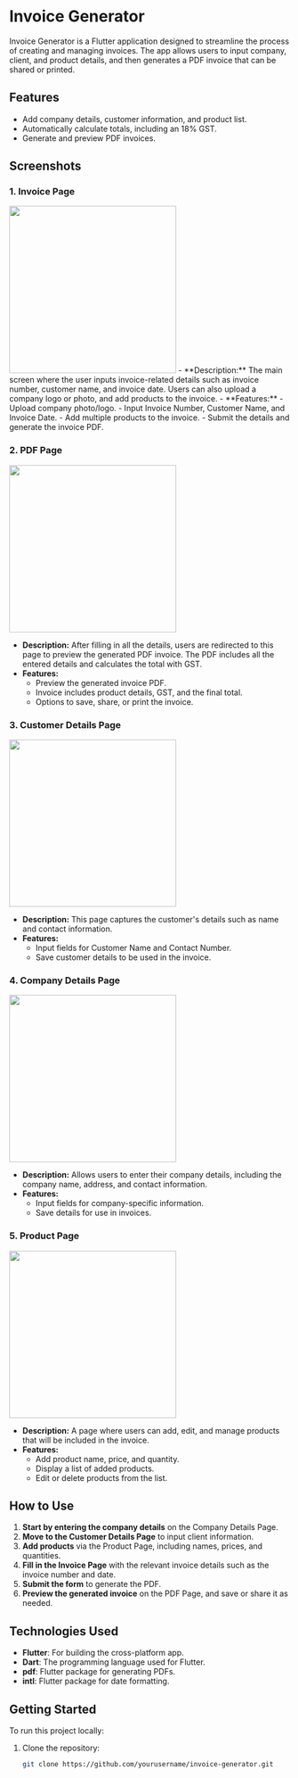 # Invoice Generator

Invoice Generator is a Flutter application designed to streamline the process of creating and managing invoices. The app allows users to input company, client, and product details, and then generates a PDF invoice that can be shared or printed.

## Features

- Add company details, customer information, and product list.
- Automatically calculate totals, including an 18% GST.
- Generate and preview PDF invoices.

## Screenshots

### 1. Invoice Page
<img src="https://github.com/user-attachments/assets/cf957e25-a8d3-49d3-87de-19f35f5ee3e4" width="300">
- **Description:** The main screen where the user inputs invoice-related details such as invoice number, customer name, and invoice date. Users can also upload a company logo or photo, and add products to the invoice.
- **Features:**
  - Upload company photo/logo.
  - Input Invoice Number, Customer Name, and Invoice Date.
  - Add multiple products to the invoice.
  - Submit the details and generate the invoice PDF.

### 2. PDF Page
<img src="https://github.com/user-attachments/assets/00bb5bf0-b4bb-4874-86a8-eeb8008bbd73" width="300">

- **Description:** After filling in all the details, 
users are redirected to this page to preview the generated PDF invoice. The PDF includes all the entered details and calculates the total with GST.
- **Features:**
  - Preview the generated invoice PDF.
  - Invoice includes product details, GST, and the final total.
  - Options to save, share, or print the invoice.

### 3. Customer Details Page
<img src="https://github.com/user-attachments/assets/76685ca0-d702-4c3f-a09c-e231d88d9045" width="300">

- **Description:** This page captures the customer's details such as name and contact information.
- **Features:**
  - Input fields for Customer Name and Contact Number.
  - Save customer details to be used in the invoice.

### 4. Company Details Page
<img src="https://github.com/user-attachments/assets/6a057f0c-d1f7-4b31-b52b-81362c2a1a18" width="300">

- **Description:** Allows users to enter their company details, including the company name, address, and contact information.
- **Features:**
  - Input fields for company-specific information.
  - Save details for use in invoices.

### 5. Product Page
<img src="https://github.com/user-attachments/assets/6ce144e6-9c15-441d-b775-9f30275eb94f" width="300">

- **Description:** A page where users can add, edit, and manage products that will be included in the invoice.
- **Features:**
  - Add product name, price, and quantity.
  - Display a list of added products.
  - Edit or delete products from the list.

## How to Use

1. **Start by entering the company details** on the Company Details Page.
2. **Move to the Customer Details Page** to input client information.
3. **Add products** via the Product Page, including names, prices, and quantities.
4. **Fill in the Invoice Page** with the relevant invoice details such as the invoice number and date.
5. **Submit the form** to generate the PDF.
6. **Preview the generated invoice** on the PDF Page, and save or share it as needed.

## Technologies Used

- **Flutter**: For building the cross-platform app.
- **Dart**: The programming language used for Flutter.
- **pdf**: Flutter package for generating PDFs.
- **intl**: Flutter package for date formatting.

## Getting Started

To run this project locally:

1. Clone the repository:
   ```bash
   git clone https://github.com/yourusername/invoice-generator.git
